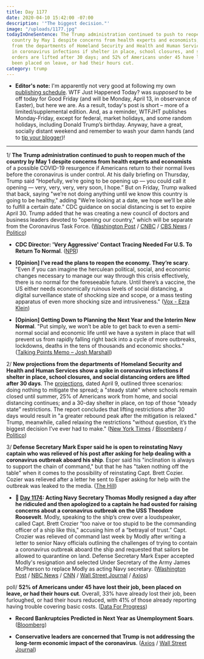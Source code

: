 ```yaml
---
title: Day 1177
date: 2020-04-10 15:42:00 -07:00
description: '"The biggest decision."'
image: "/uploads/1177.jpg"
todayInOneSentence: The Trump administration continued to push to reopen much of the
  country by May 1 despite concerns from health experts and economists; new projections
  from the departments of Homeland Security and Health and Human Services show a spike
  in coronavirus infections if shelter in place, school closures, and social distancing
  orders are lifted after 30 days; and 52% of Americans under 45 have lost their job,
  been placed on leave, or had their hours cut.
category: trump
---
```


* **Editor's note:** I'm apparently not very good at following my own [publishing schedule](https://whatthefuckjusthappenedtoday.com/faq/). WTF Just Happened Today? was *supposed* to be off today for Good Friday (and will be Monday, April 13, in observance of Easter), but here we are. As a result, today's post is short – more of a limited/supplemental edition. And, as a reminder, WTFJHT publishes Monday-Friday, except for federal, market holidays, and some random holidays, including Donald Trump’s birthday. Anyway, have a great, socially distant weekend and remember to wash your damn hands (and to [tip your blogger](https://whatthefuckjusthappenedtoday.com/membership/))!

---

1/ **The Trump administration continued to push to reopen much of the country by May 1 despite concerns from health experts and economists** of a possible COVID-19 resurgence if Americans return to their normal lives before the coronavirus is under control. At his daily briefing on Thursday, Trump said “Hopefully, we’re going to be opening up — you could call it opening — very, very, very, very soon, I hope.” But on Friday, Trump walked that back, saying "we’re not doing anything until we know this country is going to be healthy," adding "We’re looking at a date, we hope we’ll be able to fulfill a certain date." CDC guidance on social distancing is set to expire April 30. Trump added that he was creating a new council of doctors and business leaders devoted to "opening our country," which will be separate from the Coronavirus Task Force. ([Washington Post](https://www.washingtonpost.com/national/trump-reopen-us-economy/2020/04/09/10d42b4a-7a7b-11ea-9bee-c5bf9d2e3288_story.html) / [CNBC](https://www.cnbc.com/2020/04/10/trump-says-hes-not-going-to-reopen-economy-until-we-know-this-country-is-going-to-be-healthy.html) / [CBS News](https://www.cbsnews.com/news/coronavirus-task-force-update-covid-19-response-watch-live-stream-today-2020-04-10/) / [Politico](https://www.politico.com/news/2020/04/10/trump-pence-easter-coronavirus-178677))

* **CDC Director: 'Very Aggressive' Contact Tracing Needed For U.S. To Return To Normal**. ([NPR](https://www.npr.org/sections/health-shots/2020/04/10/831200054/cdc-director-very-aggressive-contact-tracing-needed-for-u-s-to-return-to-normal))

* **\[Opinion\] I’ve read the plans to reopen the economy. They’re scary**. "Even if you can imagine the herculean political, social, and economic changes necessary to manage our way through this crisis effectively, there is no normal for the foreseeable future. Until there’s a vaccine, the US either needs economically ruinous levels of social distancing, a digital surveillance state of shocking size and scope, or a mass testing apparatus of even more shocking size and intrusiveness." ([Vox - Ezra Klein](https://www.vox.com/2020/4/10/21215494/coronavirus-plans-social-distancing-economy-recession-depression-unemployment))

* **\[Opinion\] Getting Down to Planning the Next Year and the Interim New Normal**. "Put simply, we won’t be able to get back to even a semi-normal social and economic life until we have a system in place that will prevent us from rapidly falling right back into a cycle of more outbreaks, lockdowns, deaths in the tens of thousands and economic shocks." ([Talking Points Memo – Josh Marshall](https://talkingpointsmemo.com/edblog/getting-down-to-planning-the-next-year-and-the-interim-new-normal))

2/ **New projections from the departments of Homeland Security and Health and Human Services show a spike in coronavirus infections if shelter in place, school closures, and social distancing orders are lifted after 30 days**. The [projections](https://int.nyt.com/data/documenthelper/6874-fema-coronavirus-projections/1e16b74eea9e302d8825/optimized/full.pdf#page=1), dated April 9, outlined three scenarios: doing nothing to mitigate the spread; a "steady state" where schools remain closed until summer, 25% of Americans work from home, and social distancing continues; and a 30-day shelter in place, on top of those “steady state” restrictions. The report concludes that lifting restrictions after 30 days would result in "a greater rebound peak after the mitigation is relaxed." Trump, meanwhile, called relaxing the restrictions "without question, it’s the biggest decision I’ve ever had to make." ([New York Times](https://www.nytimes.com/2020/04/10/us/coronavirus-live-updates.html#link-42f8c1fd) / [Bloomberg](https://www.bloomberg.com/news/articles/2020-04-10/trump-aides-say-may-1-target-unlikely-as-pence-charts-reopening?srnd=premium&sref=MIBMEEoj) / [Politico](https://www.politico.com/news/2020/04/10/surgeon-general-country-not-open-may-1-178790))

3/ **Defense Secretary Mark Esper said he is open to reinstating Navy captain who was relieved of his post after asking for help dealing with a coronavirus outbreak aboard his ship**. Esper said his "inclination is always to support the chain of command," but that he has "taken nothing off the table" when it comes to the possibility of reinstating Capt. Brett Cozier. Cozier was relieved after a letter he sent to Esper asking for help with the outbreak was leaked to the media. ([The Hill](https://thehill.com/policy/defense/492163-defense-secretary-open-to-reinstating-aircraft-carrier-captain-who-asked-for))

* **📌 [Day 1174](https://whatthefuckjusthappenedtoday.com/2020/04/07/day-1174/#2-acting-navy-secretary-thomas-modly): Acting Navy Secretary Thomas Modly resigned a day after he ridiculed and then apologized to a captain he had ousted for raising concerns about a coronavirus outbreak on the USS Theodore Roosevelt**. Modly, speaking to the ship’s crew over a loudspeaker, called Capt. Brett Crozier “too naive or too stupid to be the commanding officer of a ship like this," accusing him of a “betrayal of trust.” Capt. Crozier was relieved of command last week by Modly after writing a letter to senior Navy officials outlining the challenges of trying to contain a coronavirus outbreak aboard the ship and requested that sailors be allowed to quarantine on land. Defense Secretary Mark Esper accepted Modly's resignation and selected Under Secretary of the Army James McPherson to replace Modly as acting Navy secretary. ([Washington Post](https://www.washingtonpost.com/national-security/acting-navy-secretary-resigns-after-insulting-aircraft-carriers-ousted-captain/2020/04/07/263ba574-78f7-11ea-b6ff-597f170df8f8_story.html) / [NBC News](https://www.nbcnews.com/news/military/acting-navy-secretary-resigns-amid-flap-over-coronavirus-hit-ship-n1178576) / [CNN](https://www.cnn.com/2020/04/07/politics/modly-resign-crozier-esper-trump/index.html) / [Wall Street Journal](https://www.wsj.com/articles/acting-navy-secretary-resigns-in-wake-of-uss-roosevelt-11586287262?mod=hp_lead_pos4) / [Axios](https://www.axios.com/acting-navy-secretary-resigns-1ddfcd84-bdc8-42b5-908a-da4bbded6be2.html))

poll/ **52% of Americans under 45 have lost their job, been placed on leave, or had their hours cut**. Overall,  33% have already lost their job, been furloughed, or had their hours reduced, with 41% of those already reporting having trouble covering basic costs. ([Data For Progress](https://www.dataforprogress.org/memos/coronavirus-economic-impact))

* **Record Bankruptcies Predicted in Next Year as Unemployment Soars**. ([Bloomberg](https://www.bloomberg.com/news/articles/2020-04-10/record-bankruptcies-predicted-in-next-year-as-unemployment-soars?sref=MIBMEEoj))

* **Conservative leaders are concerned that Trump is not addressing the long-term economic impact of the coronavirus**. ([Axios](https://www.axios.com/trump-administration-2020-election-coronavirus-08470b94-1cf3-4af6-840a-c9d56528c974.html) / [Wall Street Journal](https://www.wsj.com/articles/dire-economic-numbers-intensify-debate-over-lifting-coronavirus-restrictions-11586459653))